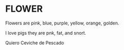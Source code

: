 # FLOWER

Flowers are pink, blue, purple, yellow, orange, golden. 

I love pigs they are pnk, fat, and snort.

Quiero Ceviche de Pescado 
